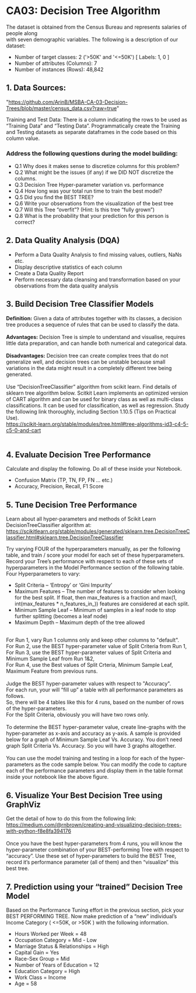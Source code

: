 # CA03: Decision Tree Algorithm

The dataset is obtained from the Census Bureau and represents salaries of people along \
with seven demographic variables. The following is a description of our dataset: 
* Number of target classes: 2 ('>50K' and '<=50K') [ Labels: 1, 0 ] 
* Number of attributes (Columns): 7 
* Number of instances (Rows): 48,842 

## 1. Data Sources:
"https://github.com/ArinB/MSBA-CA-03-Decision-Trees/blob/master/census_data.csv?raw=true"
<br>

Training and Test Data: There is a column indicating the rows to be used as “Training Data”
and “Testing Data”. Programmatically create the Training and Testing datasets as
separate dataframes in the code based on this column value.

### Address the following questions during the model building:
* Q.1 Why does it makes sense to discretize columns for this problem?
* Q.2 What might be the issues (if any) if we DID NOT discretize the columns.
* Q.3 Decision Tree Hyper-parameter variation vs. performance
* Q.4 How long was your total run time to train the best model?
* Q.5 Did you find the BEST TREE?
* Q.6 Write your observations from the visualization of the best tree
* Q.7 Will this Tree “overfit”? (Hint: Is this tree “fully grown”)
* Q.8 What is the probability that your prediction for this person is correct?

## 2. Data Quality Analysis (DQA)
* Perform a Data Quality Analysis to find missing values, outliers, NaNs etc.
* Display descriptive statistics of each column
* Create a Data Quality Report
* Perform necessary data cleansing and transformation based on your observations from the data quality analysis

## 3. Build Decision Tree Classifier Models
<b>Definition:</b> Given a data of attributes together with its classes, a decision tree produces a
sequence of rules that can be used to classify the data. 
<br><br>
<b>Advantages:</b> Decision Tree is simple to understand and visualise, requires little data
preparation, and can handle both numerical and categorical data.
<br><br>
<b>Disadvantages:</b> Decision tree can create complex trees that do not generalize well, and
decision trees can be unstable because small variations in the data might result in a
completely different tree being generated.
<br><br>
Use “DecisionTreeClassifier” algorithm from scikit learn. Find details of sklearn tree
algorithm below. Scitkit Learn implements an optimized version of CART algorithm and can
be used for binary class as well as multi-class classifications. It can be used for
classification, as well as regression. Study the following link thoroughly, including Section
1.10.5 (Tips on Practical Use).<br>
https://scikit-learn.org/stable/modules/tree.html#tree-algorithms-id3-c4-5-c5-0-and-cart 
<br>
<br>
## 4. Evaluate Decision Tree Performance
Calculate and display the following. Do all of these inside your Notebook.
* Confusion Matrix (TP, TN, FP, FN … etc.)
* Accuracy, Precision, Recall, F1 Score


## 5. Tune Decision Tree Performance

Learn about all hyper-parameters and methods of Scikit Learn DecisionTreeClassifier
algorithm at:<br>
https://scikitlearn.org/stable/modules/generated/sklearn.tree.DecisionTreeClassifier.html#sklearn.tree.DecisionTreeClassifier


Try varying FOUR of the hyperparameters manually, as per the following table, and train /
score your model for each set of these hyperparameters. Record your Tree’s performance
with respect to each of these sets of hyperparameters in the Model Performance section of
the following table.
<br>
Four Hyperparameters to vary:
<br>
* Split Criteria – ‘Entropy’ or ‘Gini Impurity’
* Maximum Features – The number of features to consider when looking for the best
split. If float, then max_features is a fraction
and max(1, int(max_features * n_features_in_)) features are considered at each split.
*  Minimum Sample Leaf – Minimum of samples in a leaf node to stop further splitting
(becomes a leaf node)
*  Maximum Depth – Maximum depth of the tree allowed
<br>
For Run 1, vary Run 1 columns only and keep other columns to "default". <br>
For Run 2, use the BEST hyper-parameter value of Split Criteria from Run 1, <br>
For Run 3, use the BEST hyper-parameter values of Split Criteria and Minimum Sample Leaf from Run 1&2, <br>
For Run 4, use the Best values of Split Crteria, Minimum Sample Leaf, Maximum Feature from previous runs. <br><br>
Judge the BEST hyper-parameter values with respect to "Accuracy".<br>
For each run, your will “fill up” a table with all performance parameters as follows. <br>
So, there will be 4 tables like this for 4 runs, based on the number of rows of the hyper-parameters.<br>
For the Split Criteria, obviously you will have two rows only.<br>
<br>
To determine the BEST hyper-parameter value, create line-graphs with the hyper-parameter
as x-axis and accuracy as y-axis. A sample is provided below for a graph of Minimum
Sample Leaf Vs. Accuracy. You don’t need graph Split Criteria Vs. Accuracy. So you will
have 3 graphs altogether.<br>
<br>
You can use the model training and testing in a loop for each of the hyper-parameters as
the code sample below. You can modify the code to capture each of the performance
parameters and display them in the table format inside your notebook like the above
figure. <br>

## 6. Visualize Your Best Decision Tree using GraphViz
Get the detail of how to do this from the following link:<br>
https://medium.com/@rnbrown/creating-and-visualizing-decision-trees-with-python-f8e8fa394176
<br><br>
Once you have the best hyper-parameters from 4 runs, you will know the hyper-parameter
combination of your BEST-performing Tree with respect to “accuracy”. Use these set of
hyper-parameters to build the BEST Tree, record it’s performance parameter (all of them)
and then “visualize” this best tree.

## 7. Prediction using your “trained” Decision Tree Model
Based on the Performance Tuning effort in the previous section, pick your BEST
PERFORMING TREE. Now make prediction of a “new” individual’s Income Category ( <=50K,
or >50K ) with the following information. <br>
* Hours Worked per Week = 48
* Occupation Category = Mid - Low
* Marriage Status & Relationships = High
* Capital Gain = Yes
* Race-Sex Group = Mid
* Number of Years of Education = 12
* Education Category = High
* Work Class = Income
* Age = 58

